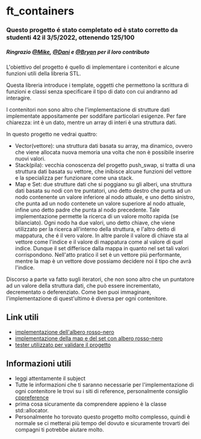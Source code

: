 # ft_containers
### Questo progetto é stato completato ed è stato corretto da studenti 42 il 3/5/2022, ottenendo 125/100
##### Ringrazio [@Mike](https://github.com/baeyoo), [@Dani](https://github.com/01Zero10) e [@Bryan](https://github.com/BR7YAN) per il loro contributo

L'obiettivo del progetto é quello di implementare i contenitori e alcune funzioni utili della libreria STL.

Questa libreria introduce i template, oggetti che permettono la scrittura di funzioni e classi senza specificare il tipo di dato con cui andranno ad interagire.

I contenitori non sono altro che l'implementazione di strutture dati implementate appositamente per soddifare particolari esigenze.
Per fare chiarezza: int è un dato, mentre un array di interi è una struttura dati.

In questo progetto ne vedrai quattro:
- Vector(vettore): una struttura dati basata su array, ma dinamico, ovvero che viene allocata nuova memoria una volta che non è possibile inserire nuovi valori.
- Stack(pila): vecchia conoscenza del progetto push_swap, si tratta di una struttura dati basata su vettore, che inibisce alcune funzioni del vettore e la specializza per funzionare come una stack.
- Map e Set: due strutture dati che si poggiano su gli alberi, una struttura dati basata su nodi con tre puntatori, uno detto destro che punta ad un nodo contenente un valore inferiore al nodo attuale, e uno detto sinistro, che punta ad un nodo contenete un valore superiore al nodo attuale, infine uno detto padre che punta al nodo precedente. Tale implementazione permette la ricerca di un valore molto rapida (se bilanciato). Ogni nodo ha due valori, uno detto chiave, che viene utilizzato per la ricerca all'interno della struttura, e l'altro detto di mappatura, che é il vero valore. In altre parole il valore di chiave sta al vettore come l'indice e il valore di mappatura come al valore di quel indice. Dunque il set differisce dalla mappa in quanto nel set tali valori corrispondono. Nell'atto pratico il set è un vettore piú performante, mentre la map è un vettore dove possiamo decidere noi il tipo che avrà l'indice.

Discorso a parte va fatto sugli iteratori, che non sono altro che un puntatore ad un valore della struttura dati, che può essere incrementato, decrementato o deferenziato. Come ben puoi immaginare, l'implementazione di quest'ultimo è diversa per ogni contenitore.

## Link utili
- [implementazione dell'albero rosso-nero](https://algorithmtutor.com/Data-Structures/Tree/Red-Black-Trees/)
- [implementazione della map e del set con albero rosso-nero](https://programmer.ink/think/use-a-red-black-tree-to-encapsulate-set-and-map-at-the-same-time.html)
- [tester utilizzato per validare il progetto](https://github.com/divinepet/ft_containers-unit-test)


## Informazioni utili
- leggi attentamente il subject
- Tutte le informazioni che ti saranno necessarie per l'implementazione di ogni contenitore le trovi su i siti di reference, personalmente consiglio [cppreference](https://en.cppreference.com/w/)
- prima cosa sicuramente da comprendere appieno è la classe std::allocator.
- Personalmente ho torovato questo progetto molto complesso, quindi è normale se ci metterai più tempo del dovuto e sicuramente trovarti dei compagni ti potrebbe aiutare molto.
